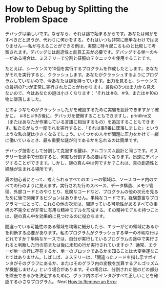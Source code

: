 # How to Debug by Splitting the Problem Space
[//]: # (Version:1.0.0)
デバッグは楽しいです。なぜなら、それは謎で始まるからです。あなたは何かをすべきだと思うが、代わりに何かをする。それはいつも非常に簡単なわけではありません---私が与えることができる例は、実際に時々起こるものと比較して考案されます。デバッグには創造性と創意工夫が必要です。デバッグする単一のキーがある場合は、ミステリーで分割と征服のテクニックを使用することです。

たとえば、シーケンスで10個を実行するプログラムを作成したとします。あなたがそれを実行すると、クラッシュします。あなたがクラッシュするようにプログラムしていないので、今あなたは謎を持っています。出力を見ると、シーケンスの最初の7つが正常に実行されたことがわかります。最後の3つは出力から見えないので、今はあなたの謎は小さくなります： 'それは＃8、＃9、または＃10の物に墜落しました。

どのようなものがクラッシュしたかを確認するために実験を設計できますか？確かに。 ＃8と＃9の後に、デバッガを使用することもできますし、printline文（またはあなたが作業している言語に相当するもの）を追加することもできます。私たちがもう一度それを実行すると、「それは事9番に墜落しました」というような私の謎は小さくなるでしょう。いくつかの人々が問題に圧力をかけて一緒に働いているとき、最も重要な謎が何であるかを忘れるのは簡単です。

デバッグ技術として分割して克服する鍵は、アルゴリズム設計と同じです。ミステリーを途中で分割すると、何度も分割する必要はなくなります。迅速にデバッグすることができます。しかし、謎の真ん中は何ですか？これは、真の創造性と経験が生まれる場所です。

真の初心者にとって、考えられるすべてのエラーの領域は、ソースコード内のすべての行のように見えます。実行された行のスペース、データ構造、メモリ管理、外部コードとのやりとり、危険なコードなど、プログラムの他の次元を見るために後で開発するビジョンはありません。単純なコードです。経験豊富なプログラマーにとって、これらの他の次元は、間違っている可能性があるすべての事柄の不完全だが非常に有用な精神モデルを形成する。その精神モデルを持つことは、謎の真ん中を効果的に見つけるのに役立ちます。

間違っている可能性のある領域を均等に細分したら、エラーがどの領域にあるかを判断する必要があります。私のプログラムがクラッシュする単一の不明な行はどれですか？単純なケースでは、自分が実行しているプログラムの途中で実行されると判断した行の前または後に未知の行が実行されていますか？ '通常、エラーが単一の行に存在するか、単一のブロックであるかを知ることは大変幸運なことではありません。しばしば、ミステリーは、「間違ったノードを指し示すポインタがそのグラフにあるか、またはそのグラフ内の変数を加算するアルゴリズムが機能しません」という場合があります。その場合は、分割された謎のどの部分を除去できるかを決定するために、グラフ内のポインタがすべて正しいことを確認する小さなプログラム。
Next [How to Remove an Error](03-How-to-Remove-an-Error.md)
